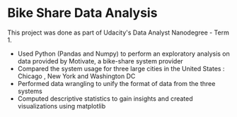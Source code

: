 # Bike Share Data Analysis

This project was done as part of Udacity's Data Analyst Nanodegree - Term 1.

* Used Python (Pandas and Numpy) to perform an exploratory analysis on data provided by Motivate, a bike-share system provider
* Compared the system usage for three large cities in the United States : Chicago , New York and Washington DC
* Performed data wrangling to unify the format of data from the three systems
* Computed descriptive statistics to gain insights and created visualizations using matplotlib
